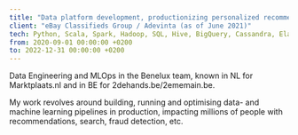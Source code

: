```yaml
---
title: "Data platform development, productionizing personalized recommendations"
client: "eBay Classifieds Group / Adevinta (as of June 2021)"
tech: Python, Scala, Spark, Hadoop, SQL, Hive, BigQuery, Cassandra, ElasticSearch, Airflow, Dagster, MLflow, Nomad, Kubernetes, Docker, Linux, CI/CD (Jenkins), Google Cloud Platform
from: 2020-09-01 00:00:00 +0200
to: 2022-12-31 00:00:00 +0200
---
```

Data Engineering and MLOps in the Benelux team, known in NL for Marktplaats.nl and in BE for 2dehands.be/2ememain.be.

My work revolves around building, running and optimising data- and machine learning pipelines in production, impacting millions of people with recommendations, search, fraud detection, etc.


